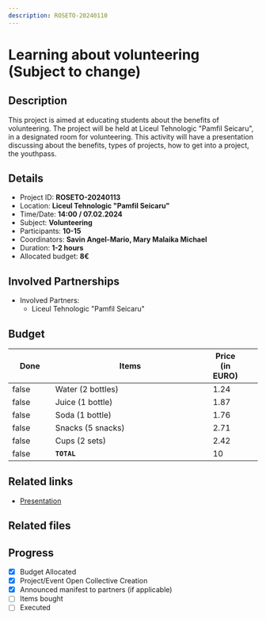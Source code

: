 ```yaml
---
description: ROSETO-20240110
---
```


# Learning about volunteering (Subject to change)

## Description

This project is aimed at educating students about the benefits of volunteering. The project will be held at Liceul Tehnologic "Pamfil Seicaru", in a designated room for volunteering. This activity will have a presentation discussing about the benefits, types of projects, how to get into a project, the youthpass.

## Details

* Project ID: **ROSETO-20240113**
* Location: **Liceul Tehnologic "Pamfil Seicaru"**
* Time/Date: **14:00 / 07.02.2024**
* Subject: **Volunteering**
* Participants: **10-15**
* Coordinators: **Savin Angel-Mario, Mary Malaika Michael**
* Duration: **1-2 hours**
* Allocated budget: **8€**

## Involved Partnerships

* Involved Partners:
  * Liceul Tehnologic "Pamfil Seicaru"

## Budget

<table><thead><tr><th width="95" data-type="checkbox">Done</th><th width="494">Items</th><th>Price (in EURO)</th><th data-hidden></th><th data-hidden></th></tr></thead><tbody><tr><td>false</td><td>Water (2 bottles)</td><td>1.24</td><td></td><td></td></tr><tr><td>false</td><td>Juice (1 bottle)</td><td>1.87</td><td></td><td></td></tr><tr><td>false</td><td>Soda (1 bottle)</td><td>1.76</td><td></td><td></td></tr><tr><td>false</td><td>Snacks (5 snacks)</td><td>2.71</td><td></td><td></td></tr><tr><td>false</td><td>Cups (2 sets)</td><td>2.42</td><td></td><td></td></tr><tr><td>false</td><td><strong><code>TOTAL</code></strong></td><td>10</td><td></td><td></td></tr></tbody></table>

## Related links

* [Presentation](https://1drv.ms/p/s!AoL1BgJ500IGkxwNHDoXkbjiESyL?e=ul9owS)

## Related files



## Progress

* [x] Budget Allocated
* [x] Project/Event Open Collective Creation
* [x] Announced manifest to partners (if applicable)
* [ ] Items bought
* [ ] Executed
